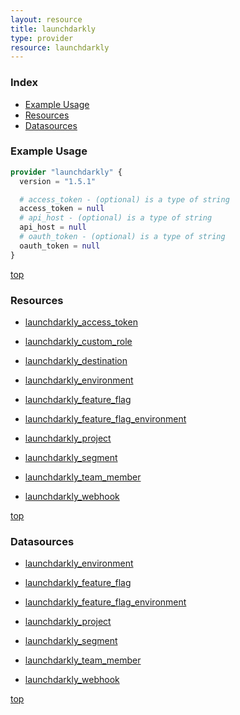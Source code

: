 ```yaml
---
layout: resource
title: launchdarkly
type: provider
resource: launchdarkly
---
```


### Index

- [Example Usage](#example-usage)
- [Resources](#resources)
- [Datasources](#datasources)

### Example Usage

```terraform
provider "launchdarkly" {
  version = "1.5.1"

  # access_token - (optional) is a type of string
  access_token = null
  # api_host - (optional) is a type of string
  api_host = null
  # oauth_token - (optional) is a type of string
  oauth_token = null
}
```

[top](#index)

### Resources


- [launchdarkly_access_token](./r/launchdarkly_access_token.md)

- [launchdarkly_custom_role](./r/launchdarkly_custom_role.md)

- [launchdarkly_destination](./r/launchdarkly_destination.md)

- [launchdarkly_environment](./r/launchdarkly_environment.md)

- [launchdarkly_feature_flag](./r/launchdarkly_feature_flag.md)

- [launchdarkly_feature_flag_environment](./r/launchdarkly_feature_flag_environment.md)

- [launchdarkly_project](./r/launchdarkly_project.md)

- [launchdarkly_segment](./r/launchdarkly_segment.md)

- [launchdarkly_team_member](./r/launchdarkly_team_member.md)

- [launchdarkly_webhook](./r/launchdarkly_webhook.md)


[top](#index)

### Datasources


- [launchdarkly_environment](./d/launchdarkly_environment.md)

- [launchdarkly_feature_flag](./d/launchdarkly_feature_flag.md)

- [launchdarkly_feature_flag_environment](./d/launchdarkly_feature_flag_environment.md)

- [launchdarkly_project](./d/launchdarkly_project.md)

- [launchdarkly_segment](./d/launchdarkly_segment.md)

- [launchdarkly_team_member](./d/launchdarkly_team_member.md)

- [launchdarkly_webhook](./d/launchdarkly_webhook.md)


[top](#index)